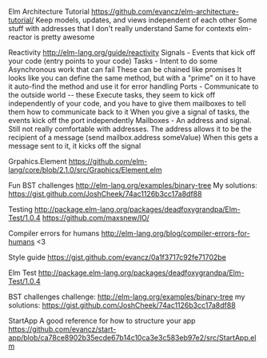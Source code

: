 Elm Architecture Tutorial
  https://github.com/evancz/elm-architecture-tutorial/
  Keep models, updates, and views independent of each other
  Some stuff with addresses that I don't really understand
  Same for contexts
  elm-reactor is pretty awesome

Reactivity
  http://elm-lang.org/guide/reactivity
  Signals   - Events that kick off your code (entry points to your code)
  Tasks     - Intent to do some Asynchronous work that can fail
              These can be chained like promises
              It looks like you can define the same method, but with a "prime" on it to have it auto-find the method and use it for error handling
  Ports     - Communicate to the outside world -- these Execute tasks,
              they seem to kick off independently of your code,
              and you have to give them mailboxes to tell them how to communicate back to it
              When you give a signal of tasks, the events kick off the port independently
  Mailboxes - An address and signal.
              Still not really comfortable with addresses.
              The address allows it to be the recipient of a message (send mailbox.address someValue)
              When this gets a message sent to it, it kicks off the signal

Grpahics.Element
  https://github.com/elm-lang/core/blob/2.1.0/src/Graphics/Element.elm

Fun BST challenges
  http://elm-lang.org/examples/binary-tree
  My solutions: https://gist.github.com/JoshCheek/74ac1126b3cc17a8df88

Testing
  http://package.elm-lang.org/packages/deadfoxygrandpa/Elm-Test/1.0.4
  https://github.com/maxsnew/IO/

Compiler errors for humans
  http://elm-lang.org/blog/compiler-errors-for-humans
  <3

Style guide
  https://gist.github.com/evancz/0a1f3717c92fe71702be

Elm Test
  http://package.elm-lang.org/packages/deadfoxygrandpa/Elm-Test/1.0.4

BST challenges
  challenge:
    http://elm-lang.org/examples/binary-tree
  my solutions:
    https://gist.github.com/JoshCheek/74ac1126b3cc17a8df88

StartApp
  A good reference for how to structure your app
  https://github.com/evancz/start-app/blob/ca78ce8902b35ecde67b14c10ca3e3c583eb97e2/src/StartApp.elm

